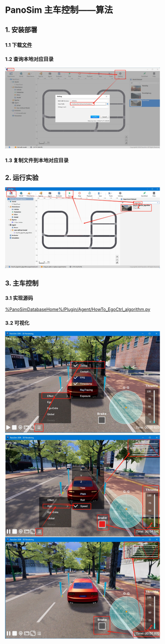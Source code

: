 # PanoSim 主车控制——算法

## 1. 安装部署

### 1.1 下载[文件](https://github.com/liyanlee/PanoSim_How_To/tree/main/EgoControl/algorithm/PanoSimDatabase)

### 1.2 查询本地对应目录
![image](../../Bus/ego/docs/images/folder.jpg)

### 1.3 复制文件到本地对应目录

## 2. 运行实验
![image](docs/images/open.jpg)

## 3. 主车控制

### 3.1 实现源码
[%PanoSimDatabaseHome%/Plugin/Agent/HowTo_EgoCtrl_algorithm.py](PanoSimDatabase/Plugin/Agent/HowTo_EgoCtrl_algorithm.py)

### 3.2 可视化
![image](docs/images/visualization.jpg)